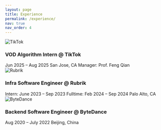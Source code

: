 ```yaml
---
layout: page
title: Experience
permalink: /experience/
nav: true
nav_order: 4
---
```


<div class="resume-section">
  <div class="resume-entry">
    <img class="resume-logo" src="{{ '/assets/img/tiktok.png' | relative_url }}" alt="TikTok">
    <div class="resume-body">
      <h3>VOD Algorithm Intern @ TikTok</h3>
      <div class="resume-tags">
        <span class="resume-tag">Jun 2025 – Aug 2025</span>
        <span class="resume-tag">San Jose, CA</span>
        <span class="resume-tag">Manager: Prof. Feng Qian</span>
      </div>
    </div>
  </div>
  <div class="resume-entry">
    <img class="resume-logo" src="{{ '/assets/img/rubrik.png' | relative_url }}" alt="Rubrik">
    <div class="resume-body">
      <h3>Infra Software Engineer @ Rubrik</h3>
      <div class="resume-tags">
        <span class="resume-tag">Intern: June 2023 – Sep 2023</span>
        <span class="resume-tag">Fulltime: Feb 2024 – Sep 2024</span>
        <span class="resume-tag">Palo Alto, CA</span>
      </div>
    </div>
  </div>
  <div class="resume-entry">
    <img class="resume-logo" src="{{ '/assets/img/bytedance.png' | relative_url }}" alt="ByteDance">
    <div class="resume-body">
      <h3>Backend Software Engineer @ ByteDance</h3>
      <div class="resume-tags">
        <span class="resume-tag">Aug 2020 – July 2022</span>
        <span class="resume-tag">Beijing, China</span>
      </div>
    </div>
  </div>
</div>
